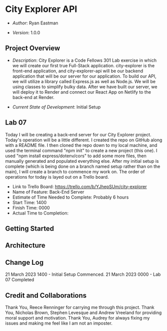 # City Explorer API

* *Author*: Ryan Eastman

* *Version*: 1.0.0

## Project Overview

* *Description*: City Explorer is a Code Fellows 301 Lab exercise in which we will create our first true Full-Stack application. city-explorer is the front-end application, and city-explorer-api will be our backend application that will be our server for our application. To build our API, we will utilize a library called Express.js as well as Node.js. We will be using classes to simplify bulky data. After we have built our server, we will deploy it to Render and connect our React App on Netlify to the back-end at Render.

* *Current State of Development*: Initial Setup

## Lab 07

Today I will be creating a back-end server for our City Explorer project. Today's operation will be a little different. I created the repo on GitHub along with a README file. I then cloned the repo down to my local machine, and used the terminal command "npm init" to create a new project (this one). I used "npm install express/dotenv/cors" to add some more files, then manually generated and populated everything else. After my initial setup is complete (which is being done on a branch named setup rather than on the main), I will create a branch to commence my work on. The order of operations for today is layed out on a Trello board.

* Link to Trello Board: https://trello.com/b/YJhepSUm/city-explorer
* Name of Feature: Back-End Server
* Estimate of Time Needed to Complete: Probably 6 hours
* Start Time: 1400
* Finish Time: 0000 
* Actual Time to Completion: 

## Getting Started

## Architecture

## Change Log

21 March 2023 1400 - Initial Setup Commenced.
21 March 2023 0000 - Lab 07 Completed

## Credit and Collaborations

Thank You, Reece Renninger for carrying me through this project.
Thank You, Nicholas Brown, Stephen Levesque and Andrew Vreeland for providing moral support and motivation.
Thank You, Audrey for always fixing my issues and making me feel like I am not an imposter.

